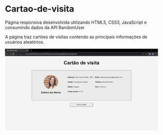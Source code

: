# Cartao-de-visita
Página responsiva desenvolvida utilizando HTML5, CSS3, JavaScript e consumindo dados da API RandomUser 

A página traz cartões de visitas contendo as principais informações de usuários aleatórios.

<img src="./assets/CartaoVisita.png" width="686">